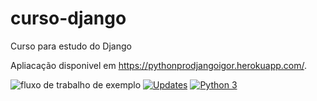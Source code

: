 # curso-django
Curso para estudo do Django

Apliacação disponivel em https://pythonprodjangoigor.herokuapp.com/.

![fluxo de trabalho de exemplo](https://github.com/github/docs/actions/workflows/main.yml/badge.svg)
[![Updates](https://pyup.io/repos/github/Sarkan-DF/curso-django/shield.svg)](https://pyup.io/repos/github/Sarkan-DF/curso-django/)
[![Python 3](https://pyup.io/repos/github/Sarkan-DF/curso-django/python-3-shield.svg)](https://pyup.io/repos/github/Sarkan-DF/curso-django/)
